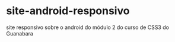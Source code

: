 # site-android-responsivo

 site responsivo sobre o android do módulo 2 do curso de CSS3 do Guanabara

<a href= "https://mrraakil.github.io/site-android-responsivo/">